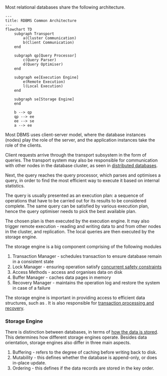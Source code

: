 Most relational databases share the following architecture.
```mermaid.
--- 
title: RDBMS Common Architecture
---
flowchart TD
	subgraph Transport
		a(Cluster Communication)
		b(Client Communication)
	end
	
	subgraph qp[Query Processor]
		c(Query Parser)
		d(Query Optimiser)
	end

	subgraph ee[Execution Engine]
		e(Remote Execution)
		l(Local Execution)
	end
	
	subgraph se[Storage Engine]
	end
	
	b --> qp
	qp --> ee
	ee --> se
	a --> ee
```
Most DBMS uses client-server model, where the database instances (nodes) play the role of the server, and the application instances take the role of the clients.

Client requests arrive through the transport subsystem in the form of queries. The transport system may also be responsible for communication with other nodes in the database cluster, as seen in [distributed databases](Distributed%20Databases).

Next, the query reaches the query processor, which parses and optimises a query, in order to find the most efficient way to execute it based on internal statistics. 

The query is usually presented as an execution plan: a sequence of operations that have to be carried out for its results to be considered complete. The same query can be satisfied by various execution plan, hence the query optimiser needs to pick the best available plan.

The chosen plan is then executed by the execution engine. It may also trigger remote execution - reading and writing data to and from other nodes in the cluster, and replication. The local queries are then executed by the storage engine.

The storage engine is a big component comprising of the following modules
1. Transaction Manager - schedules transaction to ensure database remain in a consistent state
2. Lock Manager - ensuring operation satisfy [concurrent safety constraints](Concurrency%20Control%20in%20RDBMS.md)
3. Access Methods - access and organises data on disk
4. Buffer Manager - caches data pages in memory
5. Recovery Manager - maintains the operation log and restore the system in case of a failure

The storage engine is important in providing access to efficient data structures, such as . It is also responsible for [transaction processing and recovery](Transaction%20Processing%20and%20Recovery.md).

### Storage Engine
There is distinction between databases, in terms of [how the data is stored](Data%20Layout%20In%20Databases). This determines how different storage engines operate. Besides data orientation, storage engines also differ in three main aspects.

1. Buffering - refers to the degree of caching before writing back to disk.
2. Mutability - this defines whether the database is append-only, or does in-place update.
3. Ordering - this defines if the data records are stored in the key order.
